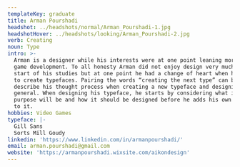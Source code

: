 ```yaml
---
templateKey: graduate
title: Arman Pourshadi
headshot: ../headshots/normal/Arman_Pourshadi-1.jpg
headshotHover: ../headshots/looking/Arman_Pourshadi-2.jpg
verb: Creating
noun: Type
intro: >-
  Arman is a designer while his interests were at one point leaning more toward
  game development. To all honesty Arman did not enjoy design very much at the
  start of his studies but at one point he had a change of heart when he begun
  to create typefaces. Pairing the words “creating the next type” can be used to
  describe his thought process when creating a new typeface and designing in
  general. When designing his typeface, he starts by considering what its
  purpose will be and how it should be designed before he adds his own character
  to it. 
hobbies: Video Games
typeface: |-
  Gill Sans 
  Sorts Mill Goudy
linkedin: 'https://www.linkedin.com/in/armanpourshadi/'
email: arman.pourshadi@gmail.com
website: 'https://armanpourshadi.wixsite.com/aikondesign'
---
```


